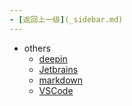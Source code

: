 ```yaml
---
- [返回上一级](_sidebar.md) 
---
```

- others
	 - [deepin](others/deepin/_sidebar.md)
	 - [Jetbrains](others/Jetbrains/_sidebar.md)
	 - [markdown](others/markdown/_sidebar.md)
	 - [VSCode](others/VSCode/_sidebar.md)
